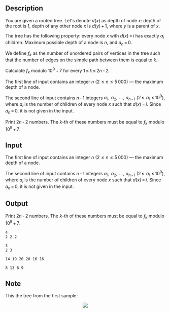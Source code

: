 ## Description

<div><p>You are given a rooted tree. Let's denote <span class="tex-span"><i>d</i>(<i>x</i>)</span> as depth of node <span class="tex-span"><i>x</i></span>: depth of the root is <span class="tex-span">1</span>, depth of any other node <span class="tex-span"><i>x</i></span> is <span class="tex-span"><i>d</i>(<i>y</i>) + 1</span>, where <span class="tex-span"><i>y</i></span> is a parent of <span class="tex-span"><i>x</i></span>.</p><p>The tree has the following property: every node <span class="tex-span"><i>x</i></span> with <span class="tex-span"><i>d</i>(<i>x</i>) = <i>i</i></span> has exactly <span class="tex-span"><i>a</i><sub class="lower-index"><i>i</i></sub></span> children. Maximum possible depth of a node is <span class="tex-span"><i>n</i></span>, and <span class="tex-span"><i>a</i><sub class="lower-index"><i>n</i></sub> = 0</span>.</p><p>We define <span class="tex-span"><i>f</i><sub class="lower-index"><i>k</i></sub></span> as the number of unordered pairs of vertices in the tree such that the number of edges on the simple path between them is equal to <span class="tex-span"><i>k</i></span>.</p><p>Calculate <span class="tex-span"><i>f</i><sub class="lower-index"><i>k</i></sub></span> modulo <span class="tex-span">10<sup class="upper-index">9</sup> + 7</span> for every <span class="tex-span">1 ≤ <i>k</i> ≤ 2<i>n</i> - 2</span>.</p></div><div class="input-specification"><p>The first line of input contains an integer <span class="tex-span"><i>n</i></span> (<span class="tex-span">2  ≤  <i>n</i>  ≤  5 000</span>) — the maximum depth of a node.</p><p>The second line of input contains <span class="tex-span"><i>n</i> - 1</span> integers <span class="tex-span"><i>a</i><sub class="lower-index">1</sub>,  <i>a</i><sub class="lower-index">2</sub>,  ...,  <i>a</i><sub class="lower-index"><i>n</i> - 1</sub></span> (<span class="tex-span">2 ≤  <i>a</i><sub class="lower-index"><i>i</i></sub>  ≤ 10<sup class="upper-index">9</sup></span>), where <span class="tex-span"><i>a</i><sub class="lower-index"><i>i</i></sub></span> is the number of children of every node <span class="tex-span"><i>x</i></span> such that <span class="tex-span"><i>d</i>(<i>x</i>) = <i>i</i></span>. Since <span class="tex-span"><i>a</i><sub class="lower-index"><i>n</i></sub> = 0</span>, it is not given in the input.</p></div><div class="output-specification"><p>Print <span class="tex-span">2<i>n</i> - 2</span> numbers. The <span class="tex-span"><i>k</i></span>-th of these numbers must be equal to <span class="tex-span"><i>f</i><sub class="lower-index"><i>k</i></sub></span> modulo <span class="tex-span">10<sup class="upper-index">9</sup> + 7</span>.</p></div>

## Input

<p>The first line of input contains an integer <span class="tex-span"><i>n</i></span> (<span class="tex-span">2  ≤  <i>n</i>  ≤  5 000</span>) — the maximum depth of a node.</p><p>The second line of input contains <span class="tex-span"><i>n</i> - 1</span> integers <span class="tex-span"><i>a</i><sub class="lower-index">1</sub>,  <i>a</i><sub class="lower-index">2</sub>,  ...,  <i>a</i><sub class="lower-index"><i>n</i> - 1</sub></span> (<span class="tex-span">2 ≤  <i>a</i><sub class="lower-index"><i>i</i></sub>  ≤ 10<sup class="upper-index">9</sup></span>), where <span class="tex-span"><i>a</i><sub class="lower-index"><i>i</i></sub></span> is the number of children of every node <span class="tex-span"><i>x</i></span> such that <span class="tex-span"><i>d</i>(<i>x</i>) = <i>i</i></span>. Since <span class="tex-span"><i>a</i><sub class="lower-index"><i>n</i></sub> = 0</span>, it is not given in the input.</p>

## Output

<p>Print <span class="tex-span">2<i>n</i> - 2</span> numbers. The <span class="tex-span"><i>k</i></span>-th of these numbers must be equal to <span class="tex-span"><i>f</i><sub class="lower-index"><i>k</i></sub></span> modulo <span class="tex-span">10<sup class="upper-index">9</sup> + 7</span>.</p>





```input1
4
2 2 2

```




```input2
3
2 3

```




```output1
14 19 20 20 16 16
```




```output2
8 13 6 9
```



## Note

<p>This the tree from the first sample: </p><center> <img class="tex-graphics" src="file://XyCZyzbE.png" style="max-width: 100.0%;max-height: 100.0%;"> </center>
